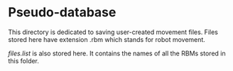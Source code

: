 # Pseudo-database

This directory is dedicated to saving user-created movement files.
Files stored here have extension .rbm which stands for robot movement.

*files.list* is also stored here. It contains the names of all the RBMs stored in this folder.
